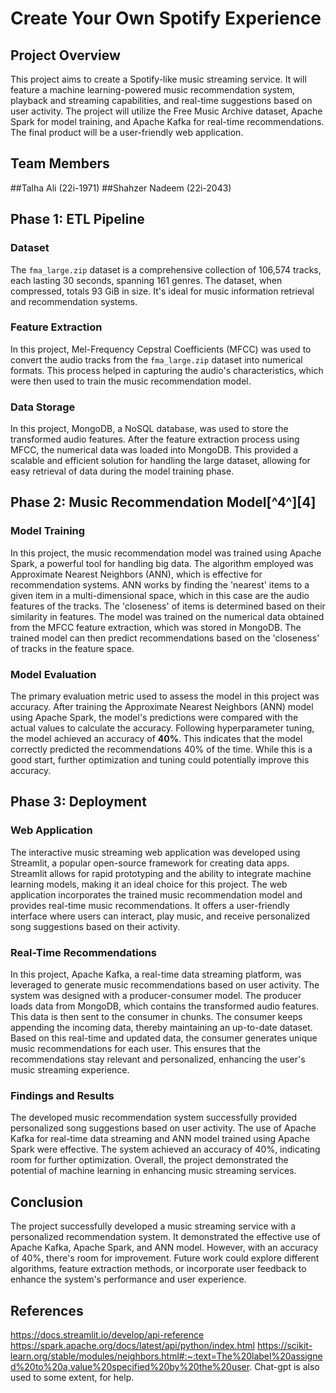 # Create Your Own Spotify Experience

## Project Overview
This project aims to create a Spotify-like music streaming service. It will feature a machine learning-powered music recommendation system, playback and streaming capabilities, and real-time suggestions based on user activity. The project will utilize the Free Music Archive dataset, Apache Spark for model training, and Apache Kafka for real-time recommendations. The final product will be a user-friendly web application.

## Team Members
##Talha Ali (22i-1971)
##Shahzer Nadeem (22i-2043)

## Phase 1: ETL Pipeline
### Dataset
The `fma_large.zip` dataset is a comprehensive collection of 106,574 tracks, each lasting 30 seconds, spanning 161 genres. The dataset, when compressed, totals 93 GiB in size. It's ideal for music information retrieval and recommendation systems.

### Feature Extraction
In this project, Mel-Frequency Cepstral Coefficients (MFCC) was used to convert the audio tracks from the `fma_large.zip` dataset into numerical formats. This process helped in capturing the audio's characteristics, which were then used to train the music recommendation model.

### Data Storage
In this project, MongoDB, a NoSQL database, was used to store the transformed audio features. After the feature extraction process using MFCC, the numerical data was loaded into MongoDB. This provided a scalable and efficient solution for handling the large dataset, allowing for easy retrieval of data during the model training phase.

## Phase 2: Music Recommendation Model[^4^][4]
### Model Training
In this project, the music recommendation model was trained using Apache Spark, a powerful tool for handling big data. The algorithm employed was Approximate Nearest Neighbors (ANN), which is effective for recommendation systems. ANN works by finding the 'nearest' items to a given item in a multi-dimensional space, which in this case are the audio features of the tracks. The 'closeness' of items is determined based on their similarity in features. The model was trained on the numerical data obtained from the MFCC feature extraction, which was stored in MongoDB. The trained model can then predict recommendations based on the 'closeness' of tracks in the feature space.

### Model Evaluation
The primary evaluation metric used to assess the model in this project was accuracy. After training the Approximate Nearest Neighbors (ANN) model using Apache Spark, the model's predictions were compared with the actual values to calculate the accuracy. Following hyperparameter tuning, the model achieved an accuracy of **40%**. This indicates that the model correctly predicted the recommendations 40% of the time. While this is a good start, further optimization and tuning could potentially improve this accuracy.

## Phase 3: Deployment
### Web Application
The interactive music streaming web application was developed using Streamlit, a popular open-source framework for creating data apps. Streamlit allows for rapid prototyping and the ability to integrate machine learning models, making it an ideal choice for this project. The web application incorporates the trained music recommendation model and provides real-time music recommendations. It offers a user-friendly interface where users can interact, play music, and receive personalized song suggestions based on their activity.

### Real-Time Recommendations
In this project, Apache Kafka, a real-time data streaming platform, was leveraged to generate music recommendations based on user activity. The system was designed with a producer-consumer model. The producer loads data from MongoDB, which contains the transformed audio features. This data is then sent to the consumer in chunks. The consumer keeps appending the incoming data, thereby maintaining an up-to-date dataset. Based on this real-time and updated data, the consumer generates unique music recommendations for each user. This ensures that the recommendations stay relevant and personalized, enhancing the user's music streaming experience.

### Findings and Results
The developed music recommendation system successfully provided personalized song suggestions based on user activity. The use of Apache Kafka for real-time data streaming and ANN model trained using Apache Spark were effective. The system achieved an accuracy of 40%, indicating room for further optimization. Overall, the project demonstrated the potential of machine learning in enhancing music streaming services.

## Conclusion
The project successfully developed a music streaming service with a personalized recommendation system. It demonstrated the effective use of Apache Kafka, Apache Spark, and ANN model. However, with an accuracy of 40%, there's room for improvement. Future work could explore different algorithms, feature extraction methods, or incorporate user feedback to enhance the system's performance and user experience.

## References
https://docs.streamlit.io/develop/api-reference
https://spark.apache.org/docs/latest/api/python/index.html
https://scikit-learn.org/stable/modules/neighbors.html#:~:text=The%20label%20assigned%20to%20a,value%20specified%20by%20the%20user.
Chat-gpt is also used to some extent, for help.
